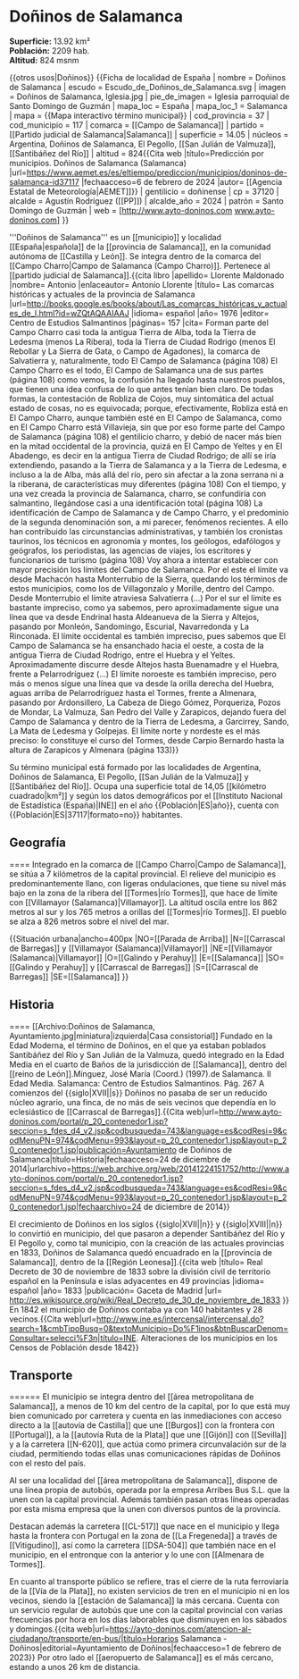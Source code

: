# Doñinos de Salamanca

**Superficie:** 13.92 km²  
**Población:** 2209 hab.  
**Altitud:** 824 msnm  

{{otros usos|Doñinos}}
{{Ficha de localidad de España
| nombre = Doñinos de Salamanca
| escudo = Escudo_de_Doñinos_de_Salamanca.svg
| imagen = Doñinos de Salamanca, Iglesia.jpg
| pie_de_imagen = Iglesia parroquial de Santo Domingo de Guzmán
| mapa_loc = España
| mapa_loc_1 = Salamanca
| mapa = {{Mapa interactivo término municipal}}
| cod_provincia = 37
| cod_municipio = 117
| comarca = [[Campo de Salamanca]]
| partido = [[Partido judicial de Salamanca|Salamanca]]
| superficie = 14.05
| núcleos = Argentina, Doñinos de Salamanca, El Pegollo, [[San Julián de Valmuza]], [[Santibáñez del Río]]
| altitud = 824<ref>{{Cita web |título=Predicción por municipios. Doñinos de Salamanca (Salamanca) |url=https://www.aemet.es/es/eltiempo/prediccion/municipios/doninos-de-salamanca-id37117 |fechaacceso=6 de febrero de 2024 |autor= [[Agencia Estatal de Meteorología|AEMET]]}}</ref>
| gentilicio = doñinense
| cp = 37120
| alcalde = Agustín Rodríguez ([[PP]])
| alcalde_año = 2024
| patrón = Santo Domingo de Guzmán
| web = [http://www.ayto-doninos.com www.ayto-doninos.com]
}}

'''Doñinos de Salamanca''' es un [[municipio]] y localidad [[España|española]] de la [[provincia de Salamanca]], en la comunidad autónoma de [[Castilla y León]]. Se integra dentro de la comarca del [[Campo Charro|Campo de Salamanca (Campo Charro)]]. Pertenece al [[partido judicial de Salamanca]].<ref name=ref_duplicada_1>{{cita libro |apellido= Llorente Maldonado |nombre= Antonio |enlaceautor= Antonio Llorente |título= Las comarcas históricas y actuales de la provincia de Salamanca |url=http://books.google.es/books/about/Las_comarcas_históricas_y_actuales_de_l.html?id=wZQtAQAAIAAJ |idioma= español |año= 1976 |editor= Centro de Estudios Salmantinos |páginas= 157 |cita= Forman parte del Campo Charro casi toda la antigua Tierra de Alba, toda la Tierra de Ledesma (menos La Ribera), toda la Tierra de Ciudad Rodrigo (menos El Rebollar y La Sierra de Gata, o Campo de Agadones), la comarca de Salvatierra y, naturalmente, todo El Campo de Salamanca (página 108) El Campo Charro es el todo, El Campo de Salamanca una de sus partes (página 108) como vemos, la confusión ha llegado hasta nuestros pueblos, que tienen una idea confusa de lo que antes tenían bien claro. De todas formas, la contestación de Robliza de Cojos, muy sintomática del actual estado de cosas, no es equivocada; porque, efectivamente, Robliza está en El Campo Charro, aunque también esté en El Campo de Salamanca, como en El Campo Charro está Villavieja, sin que por eso forme parte del Campo de Salamanca (página 108) el gentilicio charro, y debió de nacer más bien en la mitad occidental de la provincia, quizá en El Campo de Yeltes y en El Abadengo, es decir en la antigua Tierra de Ciudad Rodrigo; de allí se iría extendiendo, pasando a la Tierra de Salamanca y a la Tierra de Ledesma, e incluso a la de Alba, más allá del río, pero sin afectar a la zona serrana ni a la riberana, de características muy diferentes (página 108) Con el tiempo, y una vez creada la provincia de Salamanca, charro, se confundiría con salmantino, llegándose casi a una identificación total (página 108) La identificación de Campo de Salamanca y de Campo Charro, y el predominio de la segunda denominación son, a mi parecer, fenómenos recientes. A ello han contribuido las circunstancias administrativas, y también los cronistas taurinos, los técnicos en agronomía y montes, los geólogos, edafólogos y geógrafos, los periodistas, las agencias de viajes, los escritores y funcionarios de turismo (página 108) Voy ahora a intentar establecer con mayor precisión los límites del Campo de Salamanca. Por el este el límite va desde Machacón hasta Monterrubio de la Sierra, quedando los términos de estos municipios, como los de Villagonzalo y Morille, dentro del Campo. Desde Monterrubio el límite atraviesa Salvatierra (…) Por el sur el límite es bastante impreciso, como ya sabemos, pero aproximadamente sigue una línea que va desde Endrinal hasta Aldeanueva de la Sierra y Altejos, pasando por Monleón, Sandomingo, Escurial, Navarredonda y La Rinconada. El límite occidental es también impreciso, pues sabemos que El Campo de Salamanca se ha ensanchado hacia el oeste, a costa de la antigua Tierra de Ciudad Rodrigo, entre el Huebra y el Yeltes. Aproximadamente discurre desde Altejos hasta Buenamadre y el Huebra, frente a Pelarrodríguez (...) El límite noroeste es también impreciso, pero más o menos sigue una línea que va desde la orilla derecha del Huebra, aguas arriba de Pelarrodríguez hasta el Tormes, frente a Almenara, pasando por Ardonsillero, La Cabeza de Diego Gómez, Porqueriza, Pozos de Mondar, La Valmuza, San Pedro del Valle y Zarapicos, dejando fuera del Campo de Salamanca y dentro de la Tierra de Ledesma, a Garcirrey, Sando, La Mata de Ledesma y Golpejas. El límite norte y nordeste es el más preciso: lo constituye el curso del Tormes, desde Carpio Bernardo hasta la altura de Zarapicos y Almenara (página 133)}}</ref>

Su término municipal está formado por las localidades de Argentina, Doñinos de Salamanca, El Pegollo, [[San Julián de la Valmuza]] y [[Santibáñez del Río]]. Ocupa una superficie total de 14,05&nbsp;[[kilómetro cuadrado|km²]] y según los datos demográficos por el [[Instituto Nacional de Estadística (España)|INE]] en el año {{Población|ES|año}}, cuenta con {{Población|ES|37117|formato=no}} habitantes.

## Geografía

====
Integrado en la comarca de [[Campo Charro|Campo de Salamanca]], se sitúa a 7 kilómetros de la capital provincial. El relieve del municipio es predominantemente llano, con ligeras ondulaciones, que tiene su nivel más bajo en la zona de la ribera del [[Tormes|río Tormes]], que hace de límite con [[Villamayor (Salamanca)|Villamayor]]. La altitud oscila entre los 862 metros al sur y los 765 metros a orillas del [[Tormes|río Tormes]]. El pueblo se alza a 826 metros sobre el nivel del mar. 

{{Situación urbana|ancho=400px
|NO=[[Parada de Arriba]]
|N=[[Carrascal de Barregas]] y [[Villamayor (Salamanca)|Villamayor]]
|NE=[[Villamayor (Salamanca)|Villamayor]]
|O=[[Galindo y Perahuy]]
|E=[[Salamanca]]
|SO=[[Galindo y Perahuy]] y [[Carrascal de Barregas]]
|S=[[Carrascal de Barregas]]
|SE=[[Salamanca]]
}}

## Historia

====
[[Archivo:Doñinos de Salamanca, Ayuntamiento.jpg|miniatura|izquierda|Casa consistorial]]
Fundado en la Edad Moderna, el término de Doñinos, en el que ya estaban poblados Santibáñez del Río y San Julián de la Valmuza, quedó integrado en la Edad Media en el cuarto de Baños de la jurisdicción de [[Salamanca]], dentro del [[reino de León]].<ref>Mínguez, José María (Coord.) (1997).de Salamanca. II Edad Media. Salamanca: Centro de Estudios Salmantinos. Pág. 267</ref> A comienzos del {{siglo|XVII||s}} Doñinos no pasaba de ser un reducido núcleo agrario, una finca, de no más de seis vecinos que dependía en lo eclesiástico de [[Carrascal de Barregas]].<ref>{{Cita web|url=http://www.ayto-doninos.com/portal/p_20_contenedor1.jsp?seccion=s_fdes_d4_v2.jsp&codbusqueda=743&language=es&codResi=9&codMenuPN=974&codMenu=993&layout=p_20_contenedor1.jsp&layout=p_20_contenedor1.jsp|publicación=Ayuntamiento de Doñinos de Salamanca|título=Historia|fechaacceso=24 de diciembre de 2014|urlarchivo=https://web.archive.org/web/20141224151752/http://www.ayto-doninos.com/portal/p_20_contenedor1.jsp?seccion=s_fdes_d4_v2.jsp&codbusqueda=743&language=es&codResi=9&codMenuPN=974&codMenu=993&layout=p_20_contenedor1.jsp&layout=p_20_contenedor1.jsp|fechaarchivo=24 de diciembre de 2014}}</ref> 

El crecimiento de Doñinos en los siglos {{siglo|XVII||n}} y {{siglo|XVIII||n}} lo convirtió en municipio, del que pasaron a depender Santibáñez del Río y El Pegollo y, como tal municipio, con la creación de las actuales provincias en 1833, Doñinos de Salamanca quedó encuadrado en la [[provincia de Salamanca]], dentro de la [[Región Leonesa]].<ref>{{cita web |título= Real Decreto de 30 de noviembre de 1833 sobre la división civil de territorio español en la Península e islas adyacentes en 49 provincias |idioma= español |año= 1833 |publicación= Gaceta de Madrid |url= http://es.wikisource.org/wiki/Real_Decreto_de_30_de_noviembre_de_1833 }}</ref> En 1842 el municipio de Doñinos contaba ya con 140 habitantes y 28 vecinos.<ref>{{Cita web|url=http://www.ine.es/intercensal/intercensal.do?search=1&cmbTipoBusq=0&textoMunicipio=Do%F1inos&btnBuscarDenom=Consultar+selecci%F3n|título=INE. Alteraciones de los municipios en los Censos de Población desde 1842}}</ref>

## Transporte

======
El municipio se integra dentro del [[área metropolitana de Salamanca]], a menos de 10 km del centro de la capital, por lo que está muy bien comunicado por carretera y cuenta en las inmediaciones con acceso directo a la [[autovía de Castilla]] que une [[Burgos]] con la frontera con [[Portugal]], a la [[autovía Ruta de la Plata]] que une [[Gijón]] con [[Sevilla]] y a la carretera [[N-620]], que actúa como primera circunvalación sur de la ciudad, permitiendo todas ellas unas comunicaciones rápidas de Doñinos con el resto del país.

Al ser una localidad del [[área metropolitana de Salamanca]], dispone de una línea propia de autobús, operada por la empresa Arribes Bus S.L. que la unen con la capital provincial. Además también pasan otras líneas operadas por esta misma empresa que la unen con diversos puntos de la provincia.

Destacan además la carretera [[CL-517]] que nace en el municipio y llega hasta la frontera con Portugal en la zona de [[La Fregeneda]] a través de [[Vitigudino]], así como la carretera [[DSA-504]] que también nace en el municipio, en el entronque con la anterior y lo une con [[Almenara de Tormes]].

En cuanto al transporte público se refiere, tras el cierre de la ruta ferroviaria de la [[Vía de la Plata]], no existen servicios de tren en el municipio ni en los vecinos, siendo la [[estación de Salamanca]] la más cercana. Cuenta con un servicio regular de autobús que une con la capital provincial con varias frecuencias por hora en los días laborables que disminuyen en los sábados y domingos.<ref>{{cita web|url=https://ayto-doninos.com/atencion-al-ciudadano/transporte/en-bus/|título=Horarios Salamanca - Doñinos|editorial=Ayuntamiento de Doñinos|fechaacceso=1 de febrero de 2023}}</ref> Por otro lado el [[aeropuerto de Salamanca]] es el más cercano, estando a unos 26 km de distancia.